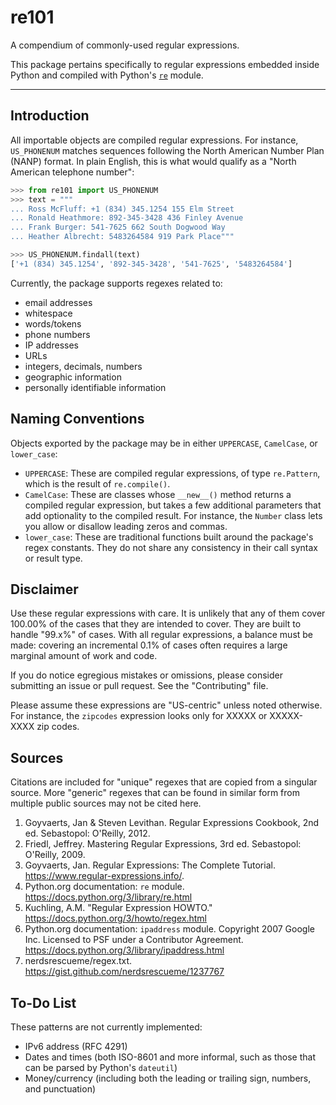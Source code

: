 # re101

A compendium of commonly-used regular expressions.

This package pertains specifically to regular expressions embedded inside Python and compiled with Python's [`re`](https://docs.python.org/3/library/re.html) module.

----

## Introduction

All importable objects are compiled regular expressions.  For instance, `US_PHONENUM` matches sequences following the North American Number Plan (NANP) format.  In plain English, this is what would qualify as a "North American telephone number":

```python
>>> from re101 import US_PHONENUM
>>> text = """
... Ross McFluff: +1 (834) 345.1254 155 Elm Street
... Ronald Heathmore: 892-345-3428 436 Finley Avenue
... Frank Burger: 541-7625 662 South Dogwood Way
... Heather Albrecht: 5483264584 919 Park Place"""

>>> US_PHONENUM.findall(text)
['+1 (834) 345.1254', '892-345-3428', '541-7625', '5483264584']
```

Currently, the package supports regexes related to:

- email addresses
- whitespace
- words/tokens
- phone numbers
- IP addresses
- URLs
- integers, decimals, numbers
- geographic information
- personally identifiable information

## Naming Conventions

Objects exported by the package may be in either `UPPERCASE`, `CamelCase`, or `lower_case`:

- `UPPERCASE`: These are compiled regular expressions, of type `re.Pattern`, which is the result of `re.compile()`.
- `CamelCase`: These are classes whose `__new__()` method returns a compiled regular expression, but takes a few additional parameters that add optionality to the compiled result.  For instance, the `Number` class lets you allow or disallow leading zeros and commas.
- `lower_case`: These are traditional functions built around the package's regex constants.  They do not share any consistency in their call syntax or result type.

## Disclaimer

Use these regular expressions with care.  It is unlikely that any of them cover 100.00% of the cases that they are intended to cover.  They are built to handle "99.x%" of cases.  With all regular expressions, a balance must be made: covering an incremental 0.1% of cases often requires a large marginal amount of work and code.

If you do notice egregious mistakes or omissions, please consider submitting an issue or pull request.  See the "Contributing" file.

Please assume these expressions are "US-centric" unless noted otherwise.  For instance, the `zipcodes` expression looks only for XXXXX or XXXXX-XXXX zip codes.

## Sources

Citations are included for "unique" regexes that are copied from a singular source.  More "generic" regexes that can be found in similar form from multiple public sources may not be cited here.

1. Goyvaerts, Jan & Steven Levithan.  Regular Expressions Cookbook, 2nd ed.  Sebastopol: O'Reilly, 2012.
2. Friedl, Jeffrey.  Mastering Regular Expressions, 3rd ed.  Sebastopol: O'Reilly, 2009.
3. Goyvaerts, Jan.  Regular Expressions: The Complete Tutorial.  https://www.regular-expressions.info/.
4. Python.org documentation: `re` module.  https://docs.python.org/3/library/re.html
5. Kuchling, A.M.  "Regular Expression HOWTO."  https://docs.python.org/3/howto/regex.html
6. Python.org documentation: `ipaddress` module.  Copyright 2007 Google Inc.  Licensed to PSF under a Contributor Agreement.  https://docs.python.org/3/library/ipaddress.html
7. nerdsrescueme/regex.txt.  https://gist.github.com/nerdsrescueme/1237767

## To-Do List

These patterns are not currently implemented:

- IPv6 address (RFC 4291)
- Dates and times (both ISO-8601 and more informal, such as those that can be parsed by Python's `dateutil`)
- Money/currency (including both the leading or trailing sign, numbers, and punctuation)
